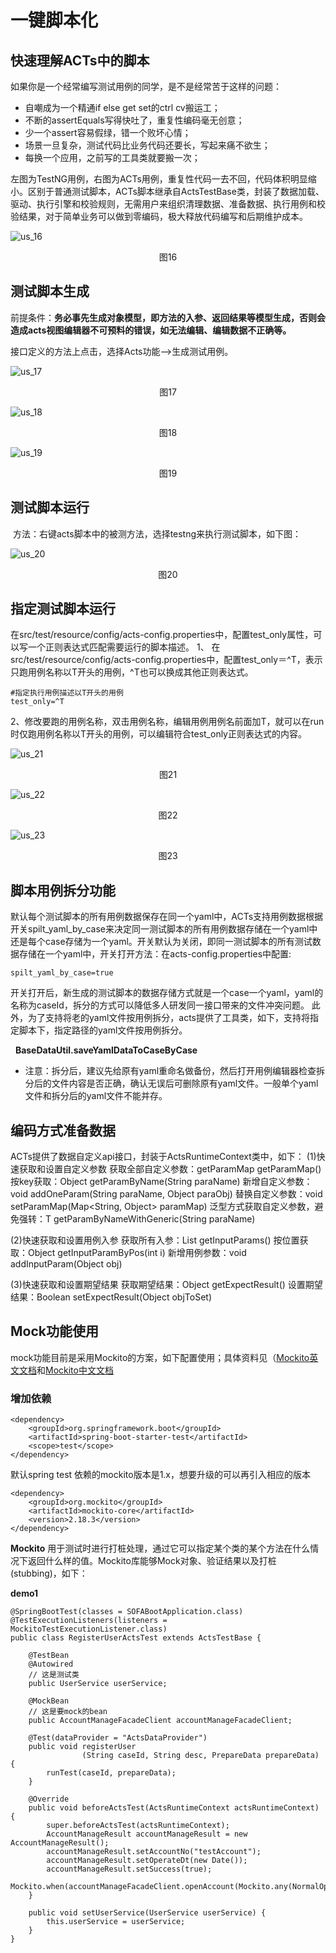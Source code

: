 # 一键脚本化
## 快速理解ACTs中的脚本
如果你是一个经常编写测试用例的同学，是不是经常苦于这样的问题：
* 自嘲成为一个精通if else get set的ctrl cv搬运工；
* 不断的assertEquals写得快吐了，重复性编码毫无创意；
* 少一个assert容易假绿，错一个败坏心情；
* 场景一旦复杂，测试代码比业务代码还要长，写起来痛不欲生；
* 每换一个应用，之前写的工具类就要搬一次；

左图为TestNG用例，右图为ACTs用例，重复性代码一去不回，代码体积明显缩小。区别于普通测试脚本，ACTs脚本继承自ActsTestBase类，封装了数据加载、驱动、执行引擎和校验规则，无需用户来组织清理数据、准备数据、执行用例和校验结果，对于简单业务可以做到零编码，极大释放代码编写和后期维护成本。

![us_16](./resources/us_16.png)
<div data-type="alignment" data-value="center" style="text-align:center">
  <div data-type="p">图16</div>
</div>

## 测试脚本生成

前提条件：__务必事先生成对象模型，即方法的入参、返回结果等模型生成，否则会造成acts视图编辑器不可预料的错误，如无法编辑、编辑数据不正确等。__

接口定义的方法上点击，选择Acts功能-->生成测试用例。

![us_17](./resources/us_17.png)
<div data-type="alignment" data-value="center" style="text-align:center">
  <div data-type="p">图17</div>
</div>


![us_18](./resources/us_18.png)
<div data-type="alignment" data-value="center" style="text-align:center">
  <div data-type="p">图18</div>
</div>


![us_19](./resources/us_19.png)
<div data-type="alignment" data-value="center" style="text-align:center">
  <div data-type="p">图19</div>
</div>

## 测试脚本运行
  方法：右键acts脚本中的被测方法，选择testng来执行测试脚本，如下图：

![us_20](./resources/us_20.png)
<div data-type="alignment" data-value="center" style="text-align:center">
  <div data-type="p">图20</div>
</div>

## 指定测试脚本运行

在src/test/resource/config/acts-config.properties中，配置test\_only属性，可以写一个正则表达式匹配需要运行的脚本描述。
1、 在src/test/resource/config/acts-config.properties中，配置test_only＝^T，表示只跑用例名称以T开头的用例，^T也可以换成其他正则表达式。
```
#指定执行用例描述以T开头的用例
test_only=^T
```

2、修改要跑的用例名称，双击用例名称，编辑用例用例名前面加T，就可以在run时仅跑用例名称以T开头的用例，可以编辑符合test\_only正则表达式的内容。

![us_21](./resources/us_21.png)
<div data-type="alignment" data-value="center" style="text-align:center">
  <div data-type="p">图21</div>
</div>


![us_22](./resources/us_22.png)
<div data-type="alignment" data-value="center" style="text-align:center">
  <div data-type="p">图22</div>
</div>


![us_23](./resources/us_23.png)
<div data-type="alignment" data-value="center" style="text-align:center">
  <div data-type="p">图23</div>
</div>


## 脚本用例拆分功能

默认每个测试脚本的所有用例数据保存在同一个yaml中，ACTs支持用例数据根据开关spilt_yaml_by_case来决定同一测试脚本的所有用例数据存储在一个yaml中还是每个case存储为一个yaml。开关默认为关闭，即同一测试脚本的所有测试数据存储在一个yaml中，开关打开方法：在acts-config.properties中配置:

```
spilt_yaml_by_case=true
```

开关打开后，新生成的测试脚本的数据存储方式就是一个case一个yaml，yaml的名称为caseId，拆分的方式可以降低多人研发同一接口带来的文件冲突问题。 此外，为了支持将老的yaml文件按用例拆分，acts提供了工具类，如下，支持将指定脚本下，指定路径的yaml文件按用例拆分。

   __BaseDataUtil.saveYamlDataToCaseByCase__

* 注意：拆分后，建议先给原有yaml重命名做备份，然后打开用例编辑器检查拆分后的文件内容是否正确，确认无误后可删除原有yaml文件。一般单个yaml文件和拆分后的yaml文件不能并存。

## 编码方式准备数据
ACTs提供了数据自定义api接口，封装于ActsRuntimeContext类中，如下：
(1)快速获取和设置自定义参数
获取全部自定义参数：getParamMap getParamMap()
按key获取：Object getParamByName(String paraName)
新增自定义参数：void addOneParam(String paraName, Object paraObj)
替换自定义参数：void setParamMap(Map<String, Object> paramMap)
泛型方式获取自定义参数，避免强转：T getParamByNameWithGeneric(String paraName)

(2)快速获取和设置用例入参
获取所有入参：List getInputParams() 
按位置获取：Object getInputParamByPos(int i)
新增用例参数：void addInputParam(Object obj) 

(3)快速获取和设置期望结果
获取期望结果：Object getExpectResult() 
设置期望结果：Boolean setExpectResult(Object objToSet)

## Mock功能使用
mock功能目前是采用Mockito的方案，如下配置使用；具体资料见（[Mockito英文文档](https://static.javadoc.io/org.mockito/mockito-core/2.18.3/org/mockito/Mockito.html)和[Mockito中文文档](https://github.com/hehonghui/mockito-doc-zh)
### 增加依赖
```
<dependency>
    <groupId>org.springframework.boot</groupId>
    <artifactId>spring-boot-starter-test</artifactId>
    <scope>test</scope>
</dependency>
```
默认spring test 依赖的mockito版本是1.x，想要升级的可以再引入相应的版本
```
<dependency>
    <groupId>org.mockito</groupId>
    <artifactId>mockito-core</artifactId>
    <version>2.18.3</version>
</dependency>
```

__Mockito__ 用于测试时进行打桩处理，通过它可以指定某个类的某个方法在什么情况下返回什么样的值。Mockito库能够Mock对象、验证结果以及打桩(stubbing)，如下：

__demo1__
```
@SpringBootTest(classes = SOFABootApplication.class)
@TestExecutionListeners(listeners = MockitoTestExecutionListener.class)
public class RegisterUserActsTest extends ActsTestBase {

    @TestBean
    @Autowired
    // 这是测试类
    public UserService userService;

    @MockBean
    // 这是要mock的bean
    public AccountManageFacadeClient accountManageFacadeClient;

    @Test(dataProvider = "ActsDataProvider")
    public void registerUser
                (String caseId, String desc, PrepareData prepareData) {
        runTest(caseId, prepareData);
    }

    @Override
    public void beforeActsTest(ActsRuntimeContext actsRuntimeContext) {
        super.beforeActsTest(actsRuntimeContext);
        AccountManageResult accountManageResult = new AccountManageResult();
        accountManageResult.setAccountNo("testAccount");
        accountManageResult.setOperateDt(new Date());
        accountManageResult.setSuccess(true);
        Mockito.when(accountManageFacadeClient.openAccount(Mockito.any(NormalOpenAccountRequest.class))).thenReturn(accountManageResult);
    }

    public void setUserService(UserService userService) {
        this.userService = userService;
    }
}
```
